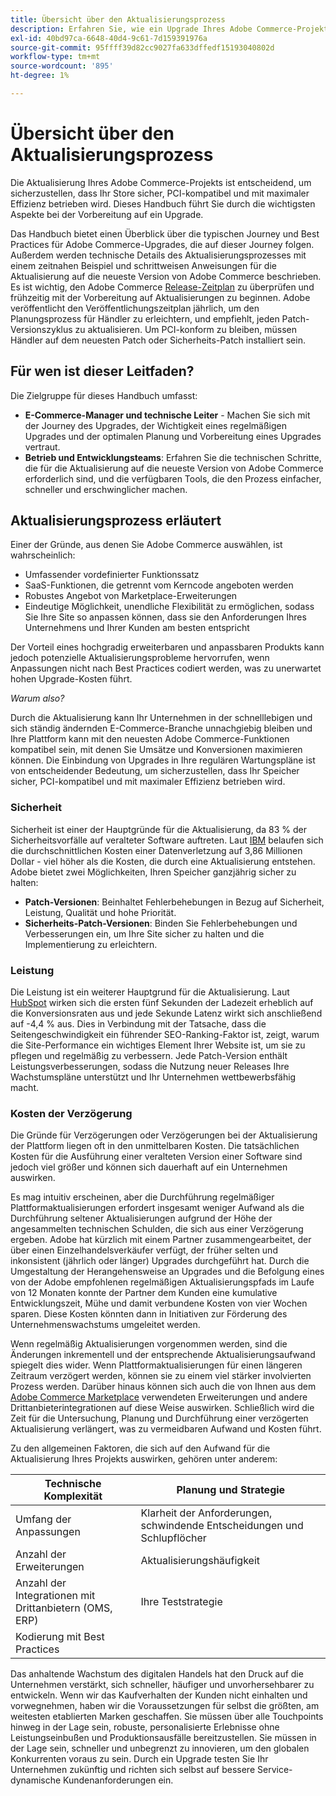 ```yaml
---
title: Übersicht über den Aktualisierungsprozess
description: Erfahren Sie, wie ein Upgrade Ihres Adobe Commerce-Projekts dazu beiträgt, dass Ihre Storefront sicher und effizient arbeitet.
exl-id: 40bd97ca-6648-40d4-9c61-7d159391976a
source-git-commit: 95ffff39d82cc9027fa633dffedf15193040802d
workflow-type: tm+mt
source-wordcount: '895'
ht-degree: 1%

---
```


# Übersicht über den Aktualisierungsprozess

Die Aktualisierung Ihres Adobe Commerce-Projekts ist entscheidend, um sicherzustellen, dass Ihr Store sicher, PCI-kompatibel und mit maximaler Effizienz betrieben wird. Dieses Handbuch führt Sie durch die wichtigsten Aspekte bei der Vorbereitung auf ein Upgrade.

Das Handbuch bietet einen Überblick über die typischen Journey und Best Practices für Adobe Commerce-Upgrades, die auf dieser Journey folgen. Außerdem werden technische Details des Aktualisierungsprozesses mit einem zeitnahen Beispiel und schrittweisen Anweisungen für die Aktualisierung auf die neueste Version von Adobe Commerce beschrieben. Es ist wichtig, den Adobe Commerce [Release-Zeitplan](../release/schedule.md) zu überprüfen und frühzeitig mit der Vorbereitung auf Aktualisierungen zu beginnen. Adobe veröffentlicht den Veröffentlichungszeitplan jährlich, um den Planungsprozess für Händler zu erleichtern, und empfiehlt, jeden Patch-Versionszyklus zu aktualisieren. Um PCI-konform zu bleiben, müssen Händler auf dem neuesten Patch oder Sicherheits-Patch installiert sein.

## Für wen ist dieser Leitfaden?

Die Zielgruppe für dieses Handbuch umfasst:

- **E-Commerce-Manager und technische Leiter** - Machen Sie sich mit der Journey des Upgrades, der Wichtigkeit eines regelmäßigen Upgrades und der optimalen Planung und Vorbereitung eines Upgrades vertraut.
- **Betrieb und Entwicklungsteams**: Erfahren Sie die technischen Schritte, die für die Aktualisierung auf die neueste Version von Adobe Commerce erforderlich sind, und die verfügbaren Tools, die den Prozess einfacher, schneller und erschwinglicher machen.

## Aktualisierungsprozess erläutert

Einer der Gründe, aus denen Sie Adobe Commerce auswählen, ist wahrscheinlich:

- Umfassender vordefinierter Funktionssatz
- SaaS-Funktionen, die getrennt vom Kerncode angeboten werden
- Robustes Angebot von Marketplace-Erweiterungen
- Eindeutige Möglichkeit, unendliche Flexibilität zu ermöglichen, sodass Sie Ihre Site so anpassen können, dass sie den Anforderungen Ihres Unternehmens und Ihrer Kunden am besten entspricht

Der Vorteil eines hochgradig erweiterbaren und anpassbaren Produkts kann jedoch potenzielle Aktualisierungsprobleme hervorrufen, wenn Anpassungen nicht nach Best Practices codiert werden, was zu unerwartet hohen Upgrade-Kosten führt.

_Warum also?_

Durch die Aktualisierung kann Ihr Unternehmen in der schnelllebigen und sich ständig ändernden E-Commerce-Branche unnachgiebig bleiben und Ihre Plattform kann mit den neuesten Adobe Commerce-Funktionen kompatibel sein, mit denen Sie Umsätze und Konversionen maximieren können. Die Einbindung von Upgrades in Ihre regulären Wartungspläne ist von entscheidender Bedeutung, um sicherzustellen, dass Ihr Speicher sicher, PCI-kompatibel und mit maximaler Effizienz betrieben wird.

### Sicherheit

Sicherheit ist einer der Hauptgründe für die Aktualisierung, da 83 % der Sicherheitsvorfälle auf veralteter Software auftreten. Laut [IBM](https://www.ibm.com/reports/data-breach) belaufen sich die durchschnittlichen Kosten einer Datenverletzung auf 3,86 Millionen Dollar - viel höher als die Kosten, die durch eine Aktualisierung entstehen. Adobe bietet zwei Möglichkeiten, Ihren Speicher ganzjährig sicher zu halten:

- **Patch-Versionen**: Beinhaltet Fehlerbehebungen in Bezug auf Sicherheit, Leistung, Qualität und hohe Priorität.
- **Sicherheits-Patch-Versionen**: Binden Sie Fehlerbehebungen und Verbesserungen ein, um Ihre Site sicher zu halten und die Implementierung zu erleichtern.

### Leistung

Die Leistung ist ein weiterer Hauptgrund für die Aktualisierung. Laut [HubSpot](https://blog.hubspot.com/marketing/page-load-time-conversion-rates) wirken sich die ersten fünf Sekunden der Ladezeit erheblich auf die Konversionsraten aus und jede Sekunde Latenz wirkt sich anschließend auf -4,4 % aus. Dies in Verbindung mit der Tatsache, dass die Seitengeschwindigkeit ein führender SEO-Ranking-Faktor ist, zeigt, warum die Site-Performance ein wichtiges Element Ihrer Website ist, um sie zu pflegen und regelmäßig zu verbessern. Jede Patch-Version enthält Leistungsverbesserungen, sodass die Nutzung neuer Releases Ihre Wachstumspläne unterstützt und Ihr Unternehmen wettbewerbsfähig macht.

### Kosten der Verzögerung

Die Gründe für Verzögerungen oder Verzögerungen bei der Aktualisierung der Plattform liegen oft in den unmittelbaren Kosten. Die tatsächlichen Kosten für die Ausführung einer veralteten Version einer Software sind jedoch viel größer und können sich dauerhaft auf ein Unternehmen auswirken.

Es mag intuitiv erscheinen, aber die Durchführung regelmäßiger Plattformaktualisierungen erfordert insgesamt weniger Aufwand als die Durchführung seltener Aktualisierungen aufgrund der Höhe der angesammelten technischen Schulden, die sich aus einer Verzögerung ergeben. Adobe hat kürzlich mit einem Partner zusammengearbeitet, der über einen Einzelhandelsverkäufer verfügt, der früher selten und inkonsistent (jährlich oder länger) Upgrades durchgeführt hat. Durch die Umgestaltung der Herangehensweise an Upgrades und die Befolgung eines von der Adobe empfohlenen regelmäßigen Aktualisierungspfads im Laufe von 12 Monaten konnte der Partner dem Kunden eine kumulative Entwicklungszeit, Mühe und damit verbundene Kosten von vier Wochen sparen. Diese Kosten könnten dann in Initiativen zur Förderung des Unternehmenswachstums umgeleitet werden.

Wenn regelmäßig Aktualisierungen vorgenommen werden, sind die Änderungen inkrementell und der entsprechende Aktualisierungsaufwand spiegelt dies wider. Wenn Plattformaktualisierungen für einen längeren Zeitraum verzögert werden, können sie zu einem viel stärker involvierten Prozess werden. Darüber hinaus können sich auch die von Ihnen aus dem [Adobe Commerce Marketplace](https://marketplace.magento.com/) verwendeten Erweiterungen und andere Drittanbieterintegrationen auf diese Weise auswirken. Schließlich wird die Zeit für die Untersuchung, Planung und Durchführung einer verzögerten Aktualisierung verlängert, was zu vermeidbaren Aufwand und Kosten führt.

Zu den allgemeinen Faktoren, die sich auf den Aufwand für die Aktualisierung Ihres Projekts auswirken, gehören unter anderem:

| Technische Komplexität | Planung und Strategie |
|-----------------------------------------------------------|--------------------------------------------------------------|
| Umfang der Anpassungen | Klarheit der Anforderungen, schwindende Entscheidungen und Schlupflöcher |
| Anzahl der Erweiterungen | Aktualisierungshäufigkeit |
| Anzahl der Integrationen mit Drittanbietern (OMS, ERP) | Ihre Teststrategie |
| Kodierung mit Best Practices |                                                              |

Das anhaltende Wachstum des digitalen Handels hat den Druck auf die Unternehmen verstärkt, sich schneller, häufiger und unvorhersehbarer zu entwickeln. Wenn wir das Kaufverhalten der Kunden nicht einhalten und vorwegnehmen, haben wir die Voraussetzungen für selbst die größten, am weitesten etablierten Marken geschaffen. Sie müssen über alle Touchpoints hinweg in der Lage sein, robuste, personalisierte Erlebnisse ohne Leistungseinbußen und Produktionsausfälle bereitzustellen. Sie müssen in der Lage sein, schneller und unbegrenzt zu innovieren, um den globalen Konkurrenten voraus zu sein. Durch ein Upgrade testen Sie Ihr Unternehmen zukünftig und richten sich selbst auf bessere Service-dynamische Kundenanforderungen ein.
